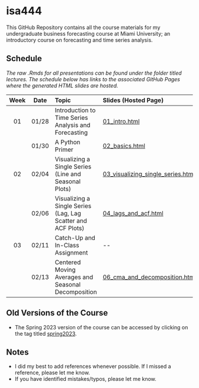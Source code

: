 # isa444
 This GitHub Repository contains all the course materials for my undergraduate business forecasting course at Miami University; an introductory course on forecasting and time series analysis. 
 
## Schedule

*The raw .Rmds for all presentations can be found under the folder titled lectures. The schedule below has links to the associated GitHub Pages where the generated HTML slides are hosted.*

| Week          | Date        | Topic                                  | Slides (Hosted Page) | Slides (PDF) | Slides (PPTX)
| :---:        |    :----:   |          :---                           | :---                 | :---         | :--  |
| 01           |    01/28     | Introduction to Time Series Analysis and Forecasting       | [01_intro.html](https://fmegahed.github.io/isa444/spring2025/class01/01_intro.html) | [01_intro.pdf](https://github.com/fmegahed/isa444/raw/main/pdfs/01_intro.pdf) | [01_intro.pptx](https://github.com/fmegahed/isa444/raw/main/ppts/01_intro.pptx) |
|          |    01/30     | A Python Primer       | [02_basics.html](https://fmegahed.github.io/isa444/spring2025/class02/02_basics.html) | [02_basics.pdf](https://github.com/fmegahed/isa444/raw/main/pdfs/02_basics.pdf) | [02_basics.pptx](https://github.com/fmegahed/isa444/raw/main/ppts/02_basics.pptx) |
| 02           |    02/04     | Visualizing a Single Series (Line and Seasonal Plots)      | [03_visualizing_single_series.html](https://fmegahed.github.io/isa444/spring2025/class03/03_visualizing_single_series.html) | [03_visualizing_single_series.pdf](https://github.com/fmegahed/isa444/raw/main/pdfs/03_visualizing_single_series.pdf) | [03_visualizing_single_series.pptx](https://github.com/fmegahed/isa444/raw/main/ppts/03_visualizing_single_series.pptx) |
|          |    02/06     | Visualizing a Single Series (Lag, Lag Scatter and ACF Plots)       | [04_lags_and_acf.html](https://fmegahed.github.io/isa444/spring2025/class04/04_lags_and_acf.html) | [04_lags_and_acf.pdf](https://github.com/fmegahed/isa444/raw/main/pdfs/04_lags_and_acf.pdf) | [04_lags_and_acf.pptx](https://github.com/fmegahed/isa444/raw/main/ppts/04_lags_and_acf.pptx) |
| 03           |    02/11     | Catch-Up and In-Class Assignment     | -- | -- | -- |
|          |    02/13     | Centered Moving Averages and Seasonal Decomposition       | [06_cma_and_decomposition.html](https://fmegahed.github.io/isa444/spring2025/class06/06_cma_and_decomposition.html) | [06_cma_and_decomposition.pdf](https://github.com/fmegahed/isa444/raw/main/pdfs/06_cma_and_decomposition.pdf) | [06_cma_and_decomposition.pptx](https://github.com/fmegahed/isa444/raw/main/ppts/06_cma_and_decomposition.pptx) |



## Old Versions of the Course 

* The Spring 2023 version of the course can be accessed by clicking on the tag titled [spring2023](https://github.com/fmegahed/isa444/releases/tag/spring2023).


 
## Notes
 * I did my best to add references whenever possible. If I missed a reference, please let me know.
 * If you have identified mistakes/typos, please let me know. 
